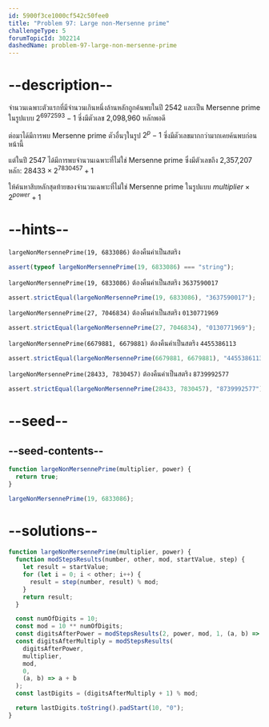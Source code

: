 ```yaml
---
id: 5900f3ce1000cf542c50fee0
title: "Problem 97: Large non-Mersenne prime"
challengeType: 5
forumTopicId: 302214
dashedName: problem-97-large-non-mersenne-prime
---
```


# --description--

จำนวนเฉพาะตัวแรกที่มีจำนวนเกินหนึ่งล้านหลักถูกค้นพบในปี 2542 และเป็น Mersenne prime ในรูปแบบ $2^{6972593} − 1$ ซึ่งมีตัวเลข 2,098,960 หลักพอดี

ต่อมาได้มีการพบ Mersenne prime ตัวอื่นๆในรูป $2^p − 1$ ซึ่งมีตัวเลขมากกว่ามากเคยค้นพบก่อนหน้านี้

แต่ในปี 2547 ได้มีการพบจำนวนเฉพาะที่ไม่ใช่ Mersenne prime ซึ่งมีตัวเลขถึง 2,357,207 หลัก: $28433 × 2^{7830457} + 1$

ให้ค้นหาสิบหลักสุดท้ายของจำนวนเฉพาะที่ไม่ใช่ Mersenne prime ในรูปแบบ $multiplier × 2^{power} + 1$

# --hints--

`largeNonMersennePrime(19, 6833086)` ต้องคืนค่าเป็นสตริง

```js
assert(typeof largeNonMersennePrime(19, 6833086) === "string");
```

`largeNonMersennePrime(19, 6833086)` ต้องคืนค่าเป็นสตริง `3637590017`

```js
assert.strictEqual(largeNonMersennePrime(19, 6833086), "3637590017");
```

`largeNonMersennePrime(27, 7046834)` ต้องคืนค่าเป็นสตริง `0130771969`

```js
assert.strictEqual(largeNonMersennePrime(27, 7046834), "0130771969");
```

`largeNonMersennePrime(6679881, 6679881)` ต้องคืนค่าเป็นสตริง `4455386113`

```js
assert.strictEqual(largeNonMersennePrime(6679881, 6679881), "4455386113");
```

`largeNonMersennePrime(28433, 7830457)` ต้องคืนค่าเป็นสตริง `8739992577`

```js
assert.strictEqual(largeNonMersennePrime(28433, 7830457), "8739992577");
```

# --seed--

## --seed-contents--

```js
function largeNonMersennePrime(multiplier, power) {
  return true;
}

largeNonMersennePrime(19, 6833086);
```

# --solutions--

```js
function largeNonMersennePrime(multiplier, power) {
  function modStepsResults(number, other, mod, startValue, step) {
    let result = startValue;
    for (let i = 0; i < other; i++) {
      result = step(number, result) % mod;
    }
    return result;
  }

  const numOfDigits = 10;
  const mod = 10 ** numOfDigits;
  const digitsAfterPower = modStepsResults(2, power, mod, 1, (a, b) => a * b);
  const digitsAfterMultiply = modStepsResults(
    digitsAfterPower,
    multiplier,
    mod,
    0,
    (a, b) => a + b
  );
  const lastDigits = (digitsAfterMultiply + 1) % mod;

  return lastDigits.toString().padStart(10, "0");
}
```
